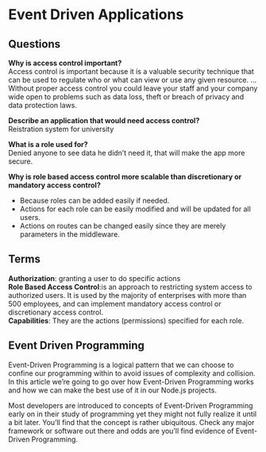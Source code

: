 # Event Driven Applications

## Questions
**Why is access control important?**  
Access control is important because it is a valuable security technique that can be used to regulate who or what can view or use any given resource. ... Without proper access control you could leave your staff and your company wide open to problems such as data loss, theft or breach of privacy and data protection laws.

**Describe an application that would need access control?**  
Reistration system for university

**What is a role used for?**  
Denied anyone to see data he didn’t need it, that will make the app more secure.

**Why is role based access control more scalable than discretionary or mandatory access control?**
* Because roles can be added easily if needed.
* Actions for each role can be easily modified and will be updated for all users.
* Actions on routes can be changed easily since they are merely parameters in the middleware.

## Terms
**Authorization**: granting a user to do specific actions  
**Role Based Access Control**:is an approach to restricting system access to authorized users. It is used by the majority of enterprises with more than 500 employees, and can implement mandatory access control or discretionary access control.  
**Capabilities**: They are the actions (permissions) specified for each role.

## Event Driven Programming
Event-Driven Programming is a logical pattern that we can choose to confine our programming within to avoid issues of complexity and collision. In this article we’re going to go over how Event-Driven Programming works and how we can make the best use of it in our Node.js projects.

Most developers are introduced to concepts of Event-Driven Programming early on in their study of programming yet they might not fully realize it until a bit later. You’ll find that the concept is rather ubiquitous. Check any major framework or software out there and odds are you’ll find evidence of Event-Driven Programming.
